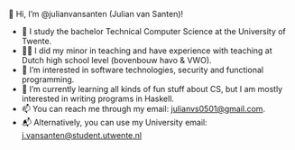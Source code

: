 👋 Hi, I’m @julianvansanten (Julian van Santen)!

- 📖 I study the bachelor Technical Computer Science at the University of Twente.
- 🧑‍🏫 I did my minor in teaching and have experience with teaching at Dutch high school level (bovenbouw havo & VWO).
- 👀 I’m interested in software technologies, security and functional programming.
- 🌱 I’m currently learning all kinds of fun stuff about CS, but I am mostly interested in writing programs in Haskell.
- 📫 You can reach me through my email: [julianvs0501@gmail.com](mailto:julianvs0501+ghrm@gmail.com).
- 📬 Alternatively, you can use my University email: [j.vansanten@student.utwente.nl](mailto:j.vansanten@student.utwente.nl)

<!---
julianvansanten/julianvansanten is a ✨ special ✨ repository because its `README.md` (this file) appears on your GitHub profile.
You can click the Preview link to take a look at your changes.
--->
